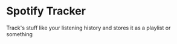 # Spotify Tracker

Track's stuff like your listening history and stores it as a playlist or something